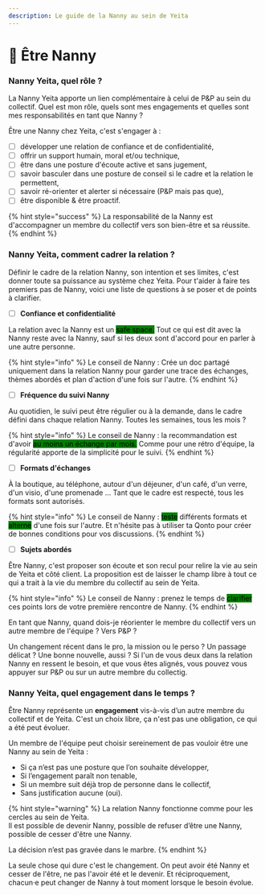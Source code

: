 ```yaml
---
description: Le guide de la Nanny au sein de Yeita
---
```


# 🧓 Être Nanny

### Nanny Yeita, quel rôle ?

La Nanny Yeita apporte un lien complémentaire à celui de P\&P au sein du collectif. Quel est mon rôle, quels sont mes engagements et quelles sont mes responsabilités en tant que Nanny ?&#x20;

Être une Nanny chez Yeita, c'est s'engager à :

* [ ] développer une relation de confiance et de confidentialité,
* [ ] offrir un support humain, moral et/ou technique,
* [ ] être dans une posture d'écoute active et sans jugement,&#x20;
* [ ] savoir basculer dans une posture de conseil si le cadre et la relation le permettent,&#x20;
* [ ] savoir ré-orienter et alerter si nécessaire (P\&P mais pas que),&#x20;
* [ ] être disponible & être proactif.&#x20;

{% hint style="success" %}
La responsabilité de la Nanny est d'accompagner un membre du collectif vers son bien-être et sa réussite.&#x20;
{% endhint %}

### Nanny Yeita, comment cadrer la relation ?&#x20;

Définir le cadre de la relation Nanny, son intention et ses limites, c'est donner toute sa puissance au système chez Yeita. Pour t'aider à faire tes premiers pas de Nanny, voici une liste de questions à se poser et de points à clarifier.

* [ ] **Confiance et confidentialité**&#x20;

La relation avec la Nanny est un <mark style="background-color:green;">safe space.</mark> Tout ce qui est dit avec la Nanny reste avec la Nanny, sauf si les deux sont d'accord pour en parler à une autre personne. &#x20;

{% hint style="info" %}
Le conseil de Nanny : Crée un doc partagé uniquement dans la relation Nanny pour garder une trace des échanges, thèmes abordés et plan d'action d'une fois sur l'autre.&#x20;
{% endhint %}

* [ ] **Fréquence du suivi Nanny**

Au quotidien, le suivi peut être régulier ou à la demande, dans le cadre défini dans chaque relation Nanny. Toutes les semaines, tous les mois ?&#x20;

{% hint style="info" %}
Le conseil de Nanny : la recommandation est d'avoir <mark style="background-color:green;">au moins un échange par mois.</mark>  Comme pour une rétro d'équipe, la régularité apporte de la simplicité pour le suivi.&#x20;
{% endhint %}

* [ ] **Formats d'échanges**

À la boutique, au téléphone, autour d'un déjeuner, d'un café, d'un verre, d'un visio, d'une promenade ... Tant que le cadre est respecté, tous les formats sont autorisés.&#x20;

{% hint style="info" %}
Le conseil de Nanny : <mark style="background-color:green;">teste</mark> différents formats et <mark style="background-color:green;">alterne</mark> d'une fois sur l'autre. Et n'hésite pas à utiliser ta Qonto pour créer de bonnes conditions pour vos discussions.&#x20;
{% endhint %}

* [ ] **Sujets abordés**

Être Nanny, c'est proposer son écoute et son recul pour relire la vie au sein de Yeita et côté client. La proposition est de laisser le champ libre à tout ce qui a trait à la vie du membre du collectif au sein de Yeita.&#x20;

{% hint style="info" %}
Le conseil de Nanny : prenez le temps de <mark style="background-color:green;">clarifier</mark> ces points lors de votre première rencontre de Nanny.&#x20;
{% endhint %}

En tant que Nanny, quand dois-je réorienter le membre du collectif vers un autre membre de l'équipe ? Vers P\&P ?&#x20;

Un changement récent dans le pro, la mission ou le perso ? Un passage délicat ? Une bonne nouvelle, aussi ? Si l'un de vous deux dans la relation Nanny en ressent le besoin, et que vous êtes alignés, vous pouvez vous appuyer sur P\&P ou sur un autre membre du collectig.&#x20;

### Nanny Yeita, quel engagement dans le temps ?

Être Nanny représente un **engagement** vis-à-vis d’un autre membre du collectif et de Yeita. C'est un choix libre, ça n'est pas une obligation, ce qui a été peut évoluer.&#x20;

Un membre de l'équipe peut choisir sereinement de pas vouloir être une Nanny au sein de Yeita :&#x20;

* Si ça n’est pas une posture que l’on souhaite développer,
* Si l’engagement paraît non tenable,
* Si un membre suit déjà trop de personne dans le collectif,&#x20;
* Sans justification aucune (oui).&#x20;

{% hint style="warning" %}
La relation Nanny fonctionne comme pour les cercles au sein de Yeita.\
Il est possible de devenir Nanny,  possible de refuser d’être une Nanny, possible de cesser d'être une Nanny.&#x20;

La décision n’est pas gravée dans le marbre.
{% endhint %}

La seule chose qui dure c'est le changement. On peut avoir été Nanny et cesser de l'être, ne pas l'avoir été et le devenir. Et réciproquement, chacun·e peut changer de Nanny à tout moment lorsque le besoin évolue.
